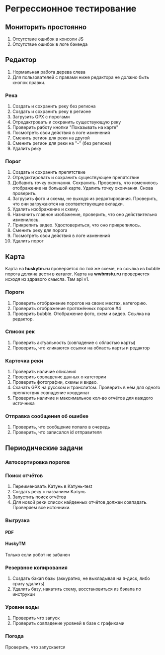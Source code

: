 # Регрессионное тестирование

## Мониторить простоянно
1. Отсутствие ошибок в консоли JS
2. Отсутствие ошибок в логе бэкенда

## Редактор
1. Нормальная работа дерева слева
2. Для пользователей с правами ниже редактора не должно быть кнопок правки.

### Река
1. Создать и сохранить реку без региона
2. Создать и сохранить реку в регионе
3. Загрузить GPX с порогами
3. Отредактровать и сохранить существующую реку
3. Проверить работу кнопки "Показывать на карте"
5. Посмотреть свои действия в логе изменений
6. Сменить регион для реки на другой
6. Сменить регион для реки на "-" (без региона)
6. Удалить реку

### Порог
1. Создать и сохранить препятствие
2. Отредактировать и сохранить существующее препятствие
2. Добавить точку окончания. Сохранить. Проверить, что изменилось отображение на большой карте. Удалить точку окончания. Снова проверить.
3. Загрузить фото и схемы, не выходя из редактирования. Проверить, что они загружаются на соответствующие вкладки.
4. Удалить изображение и схему.
5. Назначить главное изобажение, проверить, что оно действительно изменилось.
6. Прикрепить видео. Удостовериться, что оно прикрепилось.
7. Сменить реку для порога
8. Посмотреть свои действия в логе изменений
9. Удалить порог

## Карта
Карта на **huskytm.ru** проверяется по той же схеме, но ссылка из bubble порога должна вести в каталог.
Карта на **wwbmstu.ru** проверяется исходя из здравого смысла. Там api v1.

### Пороги
1. Проверить отображение порогов на своих местах, категорию.
2. Проверить отображение протяжённых порогов #4
3. Проверить bubble. Отображение фото, схем и видео. Ссылка на редактор.

### Список рек
1. Проверить актуальность (совпадение с областью карты)
2. Проверить, что кликаются ссылки на область карты и редактор

### Карточка реки
1. Проверить наличие описания
2. Проверить совпадение данных о категории
3. Проверить фотографии, схемы и видео.
4. Скачать GPX на русском и транслитом. Проверить в нём для одного препятствия совпадение координат
5. Проверить наличие и максимальное кол-во отчётов для каждого источника

### Отправка сообщения об ошибке
1. Проверить, что сообщение попало в очередь
2. Проверить, что записался id отправителя

## Периодические задачи
### Автосортировка порогов

### Поиск отчётов
1. Переименовать Катунь в Катунь-test
2. Создать реку с названием Катунь
3. Запустить поиск отчётов
4. Для новой реки список найденных отчётов должен совпадать. Проверяем все источники.

### Выгрузка
#### PDF
#### HuskyTM
Только если робот не забанен

### Резервное копирования
1. Создать бэкап базы (аккуратно, не выкладывая на я-диск, либо сразу удалить)
2. Удалить базу, накатить схему, восстановиться из бэкапа по инструкци

### Уровни воды
1. Проверить что запуск
2. Проверить совпадение уровней в базе с графиками

### Погода
Проверить, что запускается
